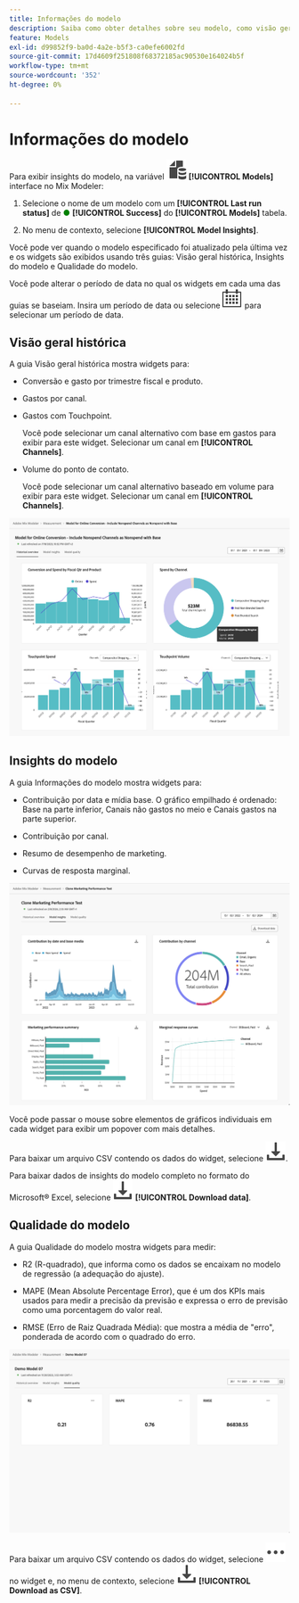 ```yaml
---
title: Informações do modelo
description: Saiba como obter detalhes sobre seu modelo, como visão geral histórica, insights do modelo e qualidade do modelo no Mix Modeler.
feature: Models
exl-id: d99852f9-ba0d-4a2e-b5f3-ca0efe6002fd
source-git-commit: 17d4609f251808f68372185ac90530e164024b5f
workflow-type: tm+mt
source-wordcount: '352'
ht-degree: 0%

---
```


# Informações do modelo

Para exibir insights do modelo, na variável ![Modelos](../assets/icons/FileData.svg) **[!UICONTROL Models]** interface no Mix Modeler:

1. Selecione o nome de um modelo com um **[!UICONTROL Last run status]** de <span style="color:green">●</span> **[!UICONTROL Success]** do **[!UICONTROL Models]** tabela.

1. No menu de contexto, selecione **[!UICONTROL Model Insights]**.

Você pode ver quando o modelo especificado foi atualizado pela última vez e os widgets são exibidos usando três guias: Visão geral histórica, Insights do modelo e Qualidade do modelo.

Você pode alterar o período de data no qual os widgets em cada uma das guias se baseiam. Insira um período de data ou selecione ![Calendário](../assets/icons/Calendar.svg) para selecionar um período de data.


## Visão geral histórica

A guia Visão geral histórica mostra widgets para:

* Conversão e gasto por trimestre fiscal e produto.

* Gastos por canal.

* Gastos com Touchpoint.

  Você pode selecionar um canal alternativo com base em gastos para exibir para este widget. Selecionar um canal em **[!UICONTROL Channels]**.

* Volume do ponto de contato.

  Você pode selecionar um canal alternativo baseado em volume para exibir para este widget. Selecionar um canal em **[!UICONTROL Channels]**.

![Modelo - Visão geral histórica](../assets/model-historical-overview.png)

## Insights do modelo

A guia Informações do modelo mostra widgets para:

* Contribuição por data e mídia base. O gráfico empilhado é ordenado: Base na parte inferior, Canais não gastos no meio e Canais gastos na parte superior.

* Contribuição por canal.

* Resumo de desempenho de marketing.

* Curvas de resposta marginal.

![Modelo - Informações do modelo](../assets/model-model-insights.png)

Você pode passar o mouse sobre elementos de gráficos individuais em cada widget para exibir um popover com mais detalhes.

Para baixar um arquivo CSV contendo os dados do widget, selecione ![Baixar](../assets/icons/Download.svg).

Para baixar dados de insights do modelo completo no formato do Microsoft® Excel, selecione ![Baixar](../assets/icons/Download.svg) **[!UICONTROL Download data]**.




## Qualidade do modelo

A guia Qualidade do modelo mostra widgets para medir:

* R2 (R-quadrado), que informa como os dados se encaixam no modelo de regressão (a adequação do ajuste).

* MAPE (Mean Absolute Percentage Error), que é um dos KPIs mais usados para medir a precisão da previsão e expressa o erro de previsão como uma porcentagem do valor real.

* RMSE (Erro de Raiz Quadrada Média): que mostra a média de &quot;erro&quot;, ponderada de acordo com o quadrado do erro.

![Qualidade do modelo](../assets/model-quality.png)

Para baixar um arquivo CSV contendo os dados do widget, selecione ![Mais](../assets/icons/More.svg) no widget e, no menu de contexto, selecione ![Baixar](../assets/icons/Download.svg) **[!UICONTROL Download as CSV]**.
